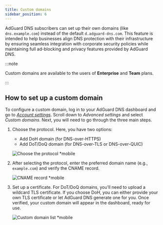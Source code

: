```yaml
---
title: Custom domains
sidebar_position: 6
---
```


AdGuard DNS subscribers can set up their own domains (like `dns.example.com`) instead of the default `d.adguard-dns.com`. This feature is intended to help businesses align DNS protection with their infrastructure by ensuring seamless integration with corporate security policies while maintaining full ad-blocking and privacy features provided by AdGuard DNS.

:::note

Custom domains are available to the users of **Enterprise** and **Team** plans.

:::

## How to set up a custom domain

To configure a custom domain, log in to your AdGuard DNS dashboard and go to [*Account settings*](https://adguard-dns.io/en/dashboard/account). Scroll down to *Advanced settings* and select *Custom domains*. Next, you will need to go through the three main steps.

 1. Choose the protocol. Here, you have two options:

    - Add DoH domain (for DNS-over-HTTPS)
    - Add DoT/DoQ domain (for DNS-over-TLS or DNS-over-QUIC)

    ![Choose the protocol *mobile](https://cdn.adtidy.org/content/release_notes/dns/v2-15/picture_en_1.png)

 1. After selecting the protocol, enter the preferred domain name (e.g., `example.com`) and verify the CNAME record.

    ![CNAME record *mobile](https://cdn.adtidy.org/content/release_notes/dns/v2-15/picture_en_2.png)

 1. Set up a certificate. For DoT/DoQ domains, you’ll need to upload a wildcard TLS certificate. If you choose DoH, you can either provide your own TLS certificate or let AdGuard DNS generate one for you. Once verified, your custom domain will appear in the dashboard, ready for use.

    ![Custom domain list *mobile](https://cdn.adtidy.org/content/release_notes/dns/v2-15/picture_en_3.png)
